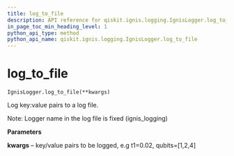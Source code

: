 ```yaml
---
title: log_to_file
description: API reference for qiskit.ignis.logging.IgnisLogger.log_to_file
in_page_toc_min_heading_level: 1
python_api_type: method
python_api_name: qiskit.ignis.logging.IgnisLogger.log_to_file
---
```


# log\_to\_file

<span id="qiskit.ignis.logging.IgnisLogger.log_to_file" />

`IgnisLogger.log_to_file(**kwargs)`

Log key:value pairs to a log file.

Note: Logger name in the log file is fixed (ignis\_logging)

**Parameters**

**kwargs** – key/value pairs to be logged, e.g t1=0.02, qubits=\[1,2,4]


